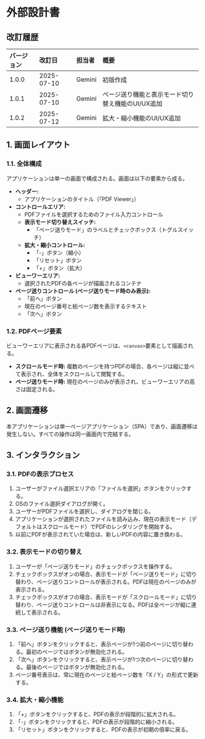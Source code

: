 # 外部設計書

## 改訂履歴

| バージョン | 改訂日     | 担当者 | 概要     |
| :--- | :--- | :--- | :--- |
| 1.0.0    | 2025-07-10 | Gemini | 初版作成 |
| 1.0.1    | 2025-07-10 | Gemini | ページ送り機能と表示モード切り替え機能のUI/UX追加 |
| 1.0.2    | 2025-07-12 | Gemini | 拡大・縮小機能のUI/UX追加 |

## 1. 画面レイアウト

### 1.1. 全体構成

アプリケーションは単一の画面で構成される。画面は以下の要素から成る。

- **ヘッダー:**
    - アプリケーションのタイトル（「PDF Viewer」）
- **コントロールエリア:**
    - PDFファイルを選択するためのファイル入力コントロール
    - **表示モード切り替えスイッチ:**
        - 「ページ送りモード」のラベルとチェックボックス（トグルスイッチ）
    - **拡大・縮小コントロール:**
        - 「-」ボタン（縮小）
        - 「リセット」ボタン
        - 「+」ボタン（拡大）
- **ビューワーエリア:**
    - 選択されたPDFの各ページが描画されるコンテナ
- **ページ送りコントロール (ページ送りモード時のみ表示):**
    - 「前へ」ボタン
    - 現在のページ番号と総ページ数を表示するテキスト
    - 「次へ」ボタン

### 1.2. PDFページ要素

ビューワーエリアに表示される各PDFページは、`<canvas>`要素として描画される。

- **スクロールモード時:** 複数のページを持つPDFの場合、各ページは縦に並べて表示され、全体をスクロールして閲覧する。
- **ページ送りモード時:** 現在のページのみが表示され、ビューワーエリアの高さは固定される。

## 2. 画面遷移

本アプリケーションは単一ページアプリケーション（SPA）であり、画面遷移は発生しない。すべての操作は同一画面内で完結する。

## 3. インタラクション

### 3.1. PDFの表示プロセス

1.  ユーザーがファイル選択エリアの「ファイルを選択」ボタンをクリックする。
2.  OSのファイル選択ダイアログが開く。
3.  ユーザーがPDFファイルを選択し、ダイアログを閉じる。
4.  アプリケーションが選択されたファイルを読み込み、現在の表示モード（デフォルトはスクロールモード）でPDFのレンダリングを開始する。
5.  以前にPDFが表示されていた場合は、新しいPDFの内容に置き換わる。

### 3.2. 表示モードの切り替え

1.  ユーザーが「ページ送りモード」のチェックボックスを操作する。
2.  チェックボックスがオンの場合、表示モードが「ページ送りモード」に切り替わり、ページ送りコントロールが表示される。PDFは現在のページのみが表示される。
3.  チェックボックスがオフの場合、表示モードが「スクロールモード」に切り替わり、ページ送りコントロールは非表示になる。PDFは全ページが縦に連続して表示される。

### 3.3. ページ送り機能 (ページ送りモード時)

1.  「前へ」ボタンをクリックすると、表示ページが1つ前のページに切り替わる。最初のページではボタンが無効化される。
2.  「次へ」ボタンをクリックすると、表示ページが1つ次のページに切り替わる。最後のページではボタンが無効化される。
3.  ページ番号表示は、常に現在のページと総ページ数を「X / Y」の形式で更新する。

### 3.4. 拡大・縮小機能

1.  「+」ボタンをクリックすると、PDFの表示が段階的に拡大される。
2.  「-」ボタンをクリックすると、PDFの表示が段階的に縮小される。
3.  「リセット」ボタンをクリックすると、PDFの表示が初期の倍率に戻る。